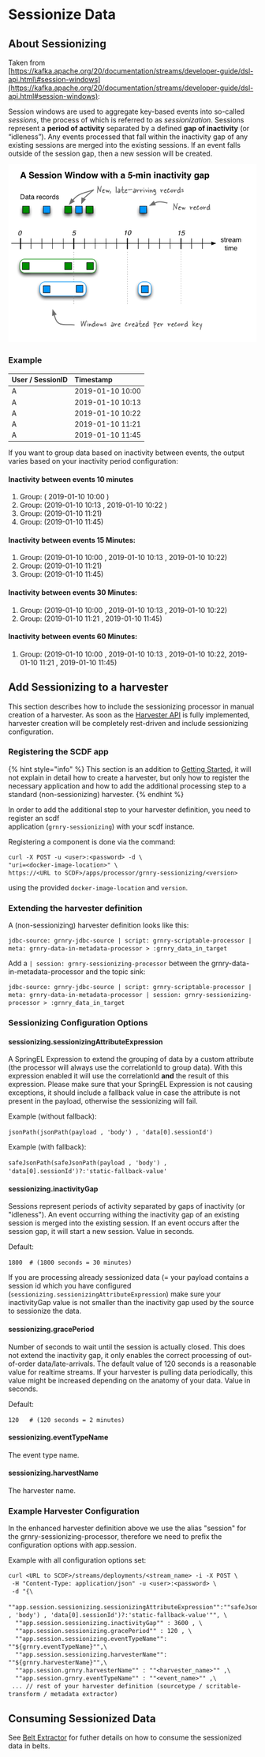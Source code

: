 # Sessionize Data

## About Sessionizing

Taken from  [https://kafka.apache.org/20/documentation/streams/developer-guide/dsl-api.html\#session-windows](https://kafka.apache.org/20/documentation/streams/developer-guide/dsl-api.html#session-windows):

Session windows are used to aggregate key-based events into so-called _sessions_, the process of which is referred to as _sessionization_. Sessions represent a **period of activity** separated by a defined **gap of inactivity** \(or “idleness”\). Any events processed that fall within the inactivity gap of any existing sessions are merged into the existing sessions. If an event falls outside of the session gap, then a new session will be created.



![](../../.gitbook/assets/image%20%2811%29.png)

### Example

| User / SessionID | Timestamp |
| :--- | :--- |
| A | 2019-01-10 10:00 |
| A | 2019-01-10 10:13 |
| A | 2019-01-10 10:22  |
| A  | 2019-01-10 11:21 |
| A | 2019-01-10 11:45 |

If you want to group data based on inactivity between events, the output varies based on your inactivity period configuration:

#### Inactivity between events 10 minutes

1. Group: \( 2019-01-10 10:00 \)
2. Group: \(2019-01-10 10:13 , 2019-01-10 10:22 \)
3. Group: \(2019-01-10 11:21\)
4. Group: \(2019-01-10 11:45\)

#### Inactivity between events 15 Minutes:

1. Group: \(2019-01-10 10:00 , 2019-01-10 10:13 , 2019-01-10 10:22\)
2. Group: \(2019-01-10 11:21\)
3. Group: \(2019-01-10 11:45\)

#### Inactivity between events 30 Minutes:

1. Group: \(2019-01-10 10:00 , 2019-01-10 10:13 , 2019-01-10 10:22\)
2. Group: \(2019-01-10 11:21 , 2019-01-10 11:45\)

#### Inactivity between events 60 Minutes:

1. Group: \(2019-01-10 10:00 , 2019-01-10 10:13 , 2019-01-10 10:22, 2019-01-10 11:21 , 2019-01-10 11:45\)

## Add Sessionizing to a harvester

This section describes how to include the sessionizing processor in manual creation of a harvester. As soon as the [Harvester API]() is fully implemented, harvester creation will be completely rest-driven and include sessionizing configuration.

### Registering the SCDF app

{% hint style="info" %}
This section is an addition to [Getting Started](getting-started.md), it will not explain in detail how to create a harvester, but only how to register the necessary application and how to add the additional processing step to a standard \(non-sessionizing\) harvester. 
{% endhint %}

In order to add the additional step to your harvester definition, you need to register an scdf   
application \(`grnry-sessionizing`\) with your scdf instance.

Registering a component is done via the command:

```text
curl -X POST -u <user>:<password> -d \
"uri=<docker-image-location>" \
https://<URL to SCDF>/apps/processor/grnry-sessionizing/<version>
```

using the provided `docker-image-location` and `version`.

### Extending the harvester definition

A \(non-sessionizing\) harvester definition looks like this:

```text
jdbc-source: grnry-jdbc-source | script: grnry-scriptable-processor | meta: grnry-data-in-metadata-processor > :grnry_data_in_target
```

Add a `| session: grnry-sessionizing-processor` between the grnry-data-in-metadata-processor and the topic sink:

```text
jdbc-source: grnry-jdbc-source | script: grnry-scriptable-processor | meta: grnry-data-in-metadata-processor | session: grnry-sessionizing-processor > :grnry_data_in_target
```

### Sessionizing Configuration Options

#### sessionizing.sessionizingAttributeExpression

A SpringEL Expression to extend the grouping of data by a custom attribute \(the processor will always use the correlationId to group data\). With this expression enabled it will use the correlationId **and** the result of this expression. Please make sure that your SpringEL Expression is not causing exceptions, it should include a fallback value in case the attribute is not present in the payload, otherwise the sessionizing will fail.

Example \(without fallback\):

`jsonPath(jsonPath(payload , 'body') , 'data[0].sessionId')`

Example \(with fallback\):

`safeJsonPath(safeJsonPath(payload , 'body') , 'data[0].sessionId')?:'static-fallback-value'`

#### sessionizing.inactivityGap

Sessions represent periods of activity separated by gaps of inactivity \(or "idleness"\). An event occurring withing the inactivity gap of an existing session is merged into the existing session. If an event occurs after the session gap, it will start a new session. Value in seconds.

Default:

`1800  # (1800 seconds = 30 minutes)`

If you are processing already sessionized data \(= your payload contains a session id which you have configured \(`sessionizing.sessionizingAttributeExpression`\) make sure your inactivityGap value is not smaller than the inactivity gap used by the source to sessionize the data.

#### sessionizing.gracePeriod

Number of seconds to wait until the session is actually closed. This does not extend the inactivity gap, it only enables the correct processing of out-of-order data/late-arrivals. The default value of 120 seconds is a reasonable value for realtime streams. If your harvester is pulling data periodically, this value might be increased depending on the anatomy of your data. Value in seconds. 

Default:

`120   # (120 seconds = 2 minutes)`

#### sessionizing.eventTypeName

The event type name.

#### sessionizing.harvestName

The harvester name.

### Example Harvester Configuration

In the enhanced harvester definition above we use the alias "session" for the grnry-sessionizing-processor, therefore we need to prefix the configuration options with app.session.

Example with all configuration options set:

```text
curl <URL to SCDF>/streams/deployments/<stream_name> -i -X POST \
 -H "Content-Type: application/json" -u <user>:<password> \
 -d "{\
  ""app.session.sessionizing.sessionizingAttributeExpression"":""safeJsonPath(safeJsonPath(payload , 'body') , 'data[0].sessionId')?:'static-fallback-value'"", \
  ""app.session.sessionizing.inactivityGap"" : 3600 , \
  ""app.session.sessionizing.gracePeriod"" : 120 , \
  ""app.session.sessionizing.eventTypeName"": ""${grnry.eventTypeName}"",\
  ""app.session.sessionizing.harvesterName"": ""${grnry.harvesterName}"",\
  ""app.session.grnry.harvesterName"" : ""<harvester_name>"" ,\
  ""app.session.grnry.eventTypeName"" : ""<event_name>"" ,\
 ... // rest of your harvester definition (sourcetype / scritable-transform / metadata extractor)
```

## Consuming Sessionized Data

See [Belt Extractor](../../developer-reference/dataflow/belt-extractor/) for futher details on how to consume the sessionized data in belts.

